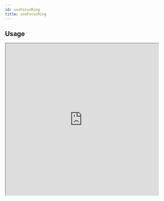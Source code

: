 ```yaml
---
id: useFocusRing
title: useFocusRing
---
```


## Usage

<iframe src="https://snack.expo.io/embedded/@nishanbende/usefocusring?preview=true&platform=web&theme=dark" height="500" width="100%" />
